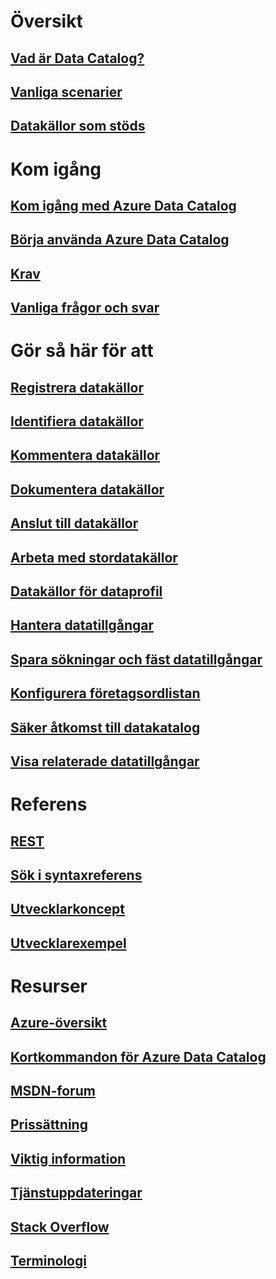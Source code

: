 # Översikt

## [Vad är Data Catalog?](data-catalog-what-is-data-catalog.md)

## [Vanliga scenarier](data-catalog-common-scenarios.md)

## [Datakällor som stöds](data-catalog-dsr.md)


# Kom igång

## [Kom igång med Azure Data Catalog](data-catalog-get-started.md)

## [Börja använda Azure Data Catalog](data-catalog-adopting-data-catalog.md)

## [Krav](data-catalog-prerequisites.md)

## [Vanliga frågor och svar](data-catalog-frequently-asked-questions.md)


# Gör så här för att

## [Registrera datakällor](data-catalog-how-to-register.md)

## [Identifiera datakällor](data-catalog-how-to-discover.md)

## [Kommentera datakällor](data-catalog-how-to-annotate.md)

## [Dokumentera datakällor](data-catalog-how-to-documentation.md)

## [Anslut till datakällor](data-catalog-how-to-connect.md)

## [Arbeta med stordatakällor](data-catalog-how-to-big-data.md)

## [Datakällor för dataprofil](data-catalog-how-to-data-profile.md)

## [Hantera datatillgångar](data-catalog-how-to-manage.md)

## [Spara sökningar och fäst datatillgångar](data-catalog-how-to-save-pin.md)

## [Konfigurera företagsordlistan](data-catalog-how-to-business-glossary.md)

## [Säker åtkomst till datakatalog](data-catalog-how-to-secure-catalog.md)

## [Visa relaterade datatillgångar](data-catalog-how-to-view-related-data-assets.md)
 

# Referens

## [REST](/rest/api/datacatalog/)

## [Sök i syntaxreferens](/rest/api/datacatalog/data-catalog-search-syntax-reference)

## [Utvecklarkoncept](data-catalog-developer-concepts.md)

## [Utvecklarexempel](data-catalog-samples.md)


# Resurser

## [Azure-översikt](https://azure.microsoft.com/roadmap/)

## [Kortkommandon för Azure Data Catalog](data-catalog-keyboard-shortcuts.md)

## [MSDN-forum](https://social.msdn.microsoft.com/Forums/en-US/home?forum=azuredatacatalog)

## [Prissättning](https://azure.microsoft.com/pricing/details/data-catalog/)

## [Viktig information](data-catalog-whats-new.md)

## [Tjänstuppdateringar](https://azure.microsoft.com/updates/?product=data-catalog)

## [Stack Overflow](http://stackoverflow.com/questions/tagged/azure-data-catalog)

## [Terminologi](data-catalog-terminology.md)

